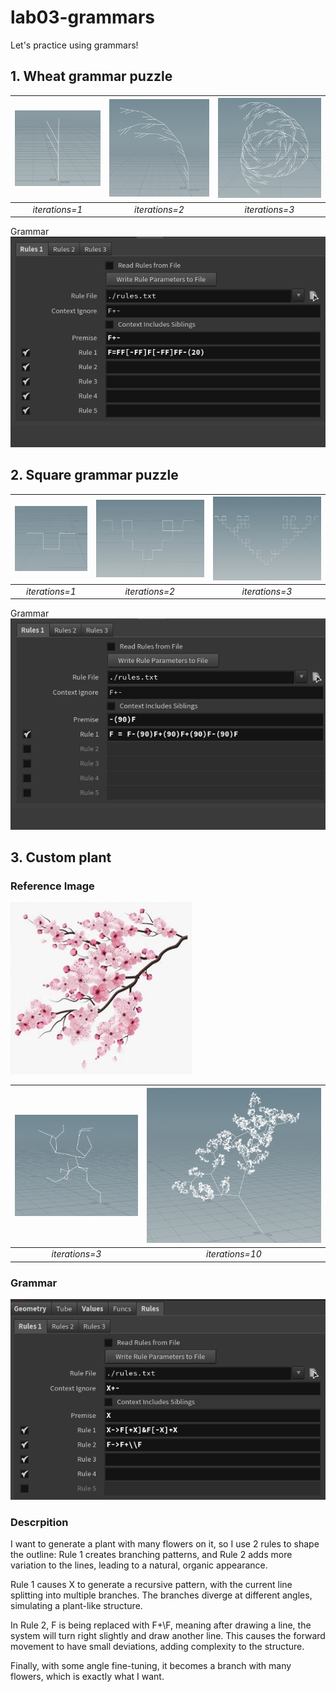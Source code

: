 # lab03-grammars
Let's practice using grammars!

## 1. Wheat grammar puzzle
| ![](11.jpg) | ![](12.jpg) | ![](13.jpg) |
|:--:|:--:|:--:|
| *iterations=1* | *iterations=2* | *iterations=3* |

Grammar
![](14.jpg)

## 2. Square grammar puzzle

| ![](21.jpg) | ![](22.jpg) | ![](23.jpg) |
|:--:|:--:|:--:|
| *iterations=1* | *iterations=2* | *iterations=3* |

Grammar
![](24.jpg)

## 3. Custom plant

### Reference Image

![](31.jpg)

| ![](32.jpg) |![](33.jpg) |
|:--:|:--:|
| *iterations=3* | *iterations=10* |

### Grammar

![](34.jpg)

### Descrpition

I want to generate a plant with many flowers on it, so I use 2 rules to shape the outline: Rule 1 creates branching patterns, and Rule 2 adds more variation to the lines, leading to a natural, organic appearance.

Rule 1 causes X to generate a recursive pattern, with the current line splitting into multiple branches. The branches diverge at different angles, simulating a plant-like structure.

In Rule 2, F is being replaced with F+\F, meaning after drawing a line, the system will turn right slightly and draw another line. This causes the forward movement to have small deviations, adding complexity to the structure.

Finally, with some angle fine-tuning, it becomes a branch with many flowers, which is exactly what I want.